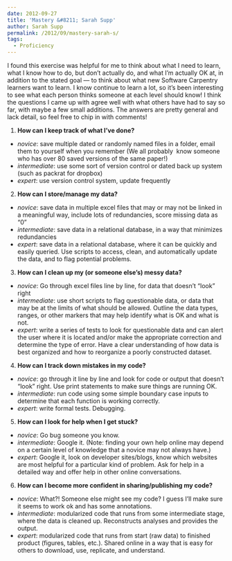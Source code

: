 ```yaml
---
date: 2012-09-27
title: 'Mastery &#8211; Sarah Supp'
author: Sarah Supp
permalink: /2012/09/mastery-sarah-s/
tags:
  - Proficiency
---
```

I found this exercise was helpful for me to think about what I need to learn, what I know how to do, but don&#8217;t actually do, and what I&#8217;m actually OK at, in addition to the stated goal &#8212; to think about what new Software Carpentry learners want to learn. I know continue to learn a lot, so it&#8217;s been interesting to see what each person thinks someone at each level should know! I think the questions I came up with agree well with what others have had to say so far, with maybe a few small additions. The answers are pretty general and lack detail, so feel free to chip in with comments!

1. **How can I keep track of what I&#8217;ve done?**

*   *novice*: save multiple dated or randomly named files in a folder, email them to yourself when you remember (We all probably  know someone who has over 80 saved versions of the same paper!)
*   *intermediate*: use some sort of version control or dated back up system (such as packrat for dropbox)
*   *expert*: use version control system, update frequently

2. **How can I store/manage my data?**

*   *novice*: save data in multiple excel files that may or may not be linked in a meaningful way, include lots of redundancies, score missing data as &#8220;0&#8221;
*   *intermediate*: save data in a relational database, in a way that minimizes redundancies
*   *expert*: save data in a relational database, where it can be quickly and easily queried. Use scripts to access, clean, and automatically update the data, and to flag potential problems.

3. **How can I clean up my (or someone else&#8217;s) messy data?**

*   *novice*: Go through excel files line by line, for data that doesn&#8217;t &#8220;look&#8221; right
*   *intermediate*: use short scripts to flag questionable data, or data that may be at the limits of what should be allowed. Outline the data types, ranges, or other markers that may help identify what is OK and what is not.
*   *expert*: write a series of tests to look for questionable data and can alert the user where it is located and/or make the appropriate correction and determine the type of error. Have a clear understanding of how data is best organized and how to reorganize a poorly constructed dataset.

4. **How can I track down mistakes in my code?**

*   *novice*: go through it line by line and look for code or output that doesn&#8217;t &#8220;look&#8221; right. Use print statements to make sure things are running OK.
*   *intermediate*: run code using some simple boundary case inputs to determine that each function is working correctly.
*   *expert*: write formal tests. Debugging.

5. **How can I look for help when I get stuck?**

*   *novice*: Go bug someone you know.
*   *intermediate*: Google it. (Note: finding your own help online may depend on a certain level of knowledge that a novice may not always have.)
*   *expert*: Google it, look on developer sites/blogs, know which websites are most helpful for a particular kind of problem. Ask for help in a detailed way and offer help in other online conversations.

6. **How can I become more confident in sharing/publishing my code?**

*   *novice*: What?! Someone else might see my code? I guess I&#8217;ll make sure it seems to work ok and has some annotations.
*   *intermediate*: modularized code that runs from some intermediate stage, where the data is cleaned up. Reconstructs analyses and provides the output.
*   *expert*: modularized code that runs from start (raw data) to finished product (figures, tables, etc.). Shared online in a way that is easy for others to download, use, replicate, and understand.

&nbsp;
